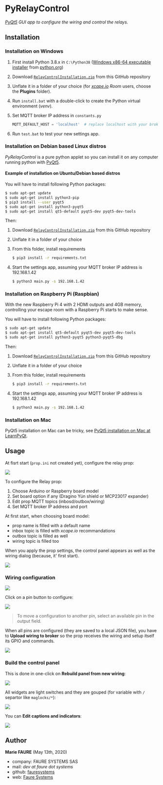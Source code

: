 
# PyRelayControl
*<a href="https://www.learnpyqt.com/" target="_blank">PyQt5</a> GUI app to configure the wiring and control the relays.*


## Installation

### Installation on Windows

1. First install Python 3.8.x in `C:\Python38` ([Windows x86-64 executable installer](https://www.python.org/ftp/python/3.8.2/python-3.8.2-amd64.exe) from <a href="https://www.python.org/downloads/release/python-382/" target="_blank">python.org</a>)

2. Download [`RelayControlInstallation.zip`](https://github.com/xcape-io/RelayProp/raw/master/PyRelayControl/RelayControlInstallation.zip) from this GitHub repository 

3. Unflate it in a folder of your choice (for *<a href="https://xcape.io/" target="_blank">xcape.io</a> Room* users, choose the **Plugins** folder).

4. Run `install.bat` with a double-click to create the Python virtual environment (*venv*).

5. Set MQTT broker IP address in `constants.py`

    ```python
    MQTT_DEFAULT_HOST = 'localhost'  # replace localhost with your broker IP address
    ```

6. Run `test.bat` to test your new settings app.

### Installation on Debian based Linux distros
*PyRelayControl* is a pure python applet so you can install it on any computer running python with <a href="https://www.learnpyqt.com/" target="_blank">PyQt5</a>.

#### Example of installation on Ubuntu/Debian based distros
You will have to install following Python packages:
```bash
$ sudo apt-get update
$ sudo apt-get install python3-pip
$ pip3 install --user pyqt5
$ sudo apt-get install python3-pyqt5
$ sudo apt-get install qt5-default pyqt5-dev pyqt5-dev-tools
```

Then:

1. Download [`RelayControlInstallation.zip`](https://github.com/xcape-io/RelayProp/raw/master/PyRelayControl/RelayControlInstallation.zip) from this GitHub repository 

2. Unflate it in a folder of your choice

3. From this folder, install requirements
    ```bash
    $ pip3 install -r requirements.txt
    ```

4. Start the settings app, assuming your MQTT broker IP address is 192.168.1.42
    ```bash
    $ python3 main.py -s 192.168.1.42
    ```

### Installation on Raspberry Pi (Raspbian)
With the new Raspberry Pi 4 with 2 HDMI outputs and 4GB memory, controlling your escape room with a Raspberry Pi starts to make sense.

You will have to install following Python packages:
```bash
$ sudo apt-get update
$ sudo apt-get install qt5-default pyqt5-dev pyqt5-dev-tools
$ sudo apt-get install python3-pyqt5 python3-pyqt5-dbg
```

Then:

1. Download [`RelayControlInstallation.zip`](https://github.com/xcape-io/RelayProp/raw/master/PyRelayControl/RelayControlInstallation.zip) from this GitHub repository 

2. Unflate it in a folder of your choice

3. From this folder, install requirements
    ```bash
    $ pip3 install -r requirements.txt
    ```

4. Start the settings app, assuming your MQTT broker IP address is 192.168.1.42
    ```bash
    $ python3 main.py -s 192.168.1.42
    ```

### Installation on Mac

PyQt5 installation on Mac can be tricky, see <a href="https://www.learnpyqt.com/installation/installation-mac/" target="_blank">PyQt5 installation on Mac at LearnPyQt</a>.


## Usage
At fisrt start (`prop.ini` not created yet), configure the relay prop:

![](https://github.com/xcape-io/RelayProp/blob/master/docs/screenshots/configure-prop.png?raw=true)

To configure the Relay prop:

1. Choose Arduino or Raspberry board model
2. Set board option if any (Dragino Yún shield or MCP23017 expander)
3. Edit prop MQTT topics (inbosd/outbox/wiring)
4. Set MQTT broker IP address and port 

At first start, when choosing board model:

* prop name is filled with a default name
* inbox topic is filled with *xcape.io* recommandations
* outbox topic is filled as well
* wiring topic is filled too

When you apply the prop settings, the control panel appears as well as the wiring dialog (because, it' first start).

![](https://github.com/xcape-io/RelayProp/blob/master/docs/screenshots/configure-prop-apply.png?raw=true)

### Wiring configuration

![](https://github.com/xcape-io/RelayProp/blob/master/docs/screenshots/wiring-start.png?raw=true)

Click on a pin button to configure:

![](https://github.com/xcape-io/RelayProp/blob/master/docs/screenshots/pyrelaysettings-pin.png?raw=true)

> To move a configuration to another pin, select an available pin in the output field.

When all pins are configured (they are saved to a local JSON file), you have to **Upload wiring to broker** so the prop receives the wiring and setup itself its GPIO and commands.

![](https://github.com/xcape-io/RelayProp/blob/master/docs/screenshots/wiring.png?raw=true)

### Build the control panel

This is done in one-click on **Rebuild panel from new wiring**:

![](https://github.com/xcape-io/RelayProp/blob/master/docs/screenshots/build-panel.png?raw=true)

All widgets are light switches and they are gouped  (for variable with `/` separtor like `maglocks/*`):

![](https://github.com/xcape-io/RelayProp/blob/master/docs/screenshots/raw-build.png?raw=true)

You can **Edit captions and indicators**:

![](https://github.com/xcape-io/RelayProp/blob/master/docs/screenshots/edit-panel.png?raw=true)



## Author

**Marie FAURE** (May 13th, 2020)
* company: FAURE SYSTEMS SAS
* mail: *dev at faure dot systems*
* github: <a href="https://github.com/fauresystems?tab=repositories" target="_blank">fauresystems</a>
* web: <a href="https://faure.systems/" target="_blank">Faure Systems</a>